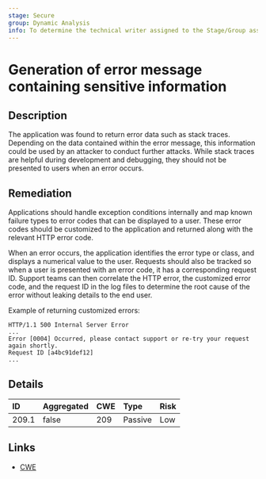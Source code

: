 ```yaml
---
stage: Secure
group: Dynamic Analysis
info: To determine the technical writer assigned to the Stage/Group associated with this page, see https://about.gitlab.com/handbook/engineering/ux/technical-writing/#assignments
---
```


# Generation of error message containing sensitive information

## Description

The application was found to return error data such as stack traces. Depending on the data contained within the error message,
this information could be used by an attacker to conduct further attacks. While stack traces are helpful during development 
and debugging, they should not be presented to users when an error occurs. 

## Remediation

Applications should handle exception conditions internally and map known failure types to error codes that can be displayed
to a user. These error codes should be customized to the application and returned along with the relevant HTTP error code.

When an error occurs, the application identifies the error type or class, and displays a numerical value to the 
user. Requests should also be tracked so when a user is presented with an error code, it has a corresponding request ID. 
Support teams can then correlate the HTTP error, the customized error code, and the request ID in the log files to 
determine the root cause of the error without leaking details to the end user.

Example of returning customized errors:

```plaintext
HTTP/1.1 500 Internal Server Error
...
Error [0004] Occurred, please contact support or re-try your request again shortly.
Request ID [a4bc91def12]
...
```

## Details

| ID | Aggregated | CWE | Type | Risk |
|:---|:--------|:--------|:--------|:--------|
| 209.1 | false | 209 | Passive | Low |

## Links

- [CWE](https://cwe.mitre.org/data/definitions/209.html)
